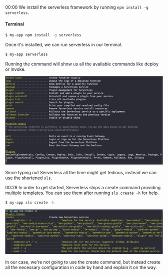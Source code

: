 00:00 We install the serverless framework by running `npm install -g serverless`. 

#### Terminal
```bash
$ my-app npm install -g serverless
```

Once it's installed, we can run serverless in our terminal. 

```bash
$ my-app serverless
```
Running the command will show us all the available commands like deploy or invoke.

![running the command will show us all the available commands](../images/node-js-setup-the-serverless-framework-running-the-command-will-show-us-all-the-available-commands.png)

Since typing out Serverless all the time might get tedious, instead we can use the shortened `sls`.

00:28 In order to get started, Serverless ships a create command providing multiple templates. You can see them after running `sls create -h` for help. 

```bash
$ my-app sls create -h
```

![Serverless ships a create command providing multiple templates](../images/node-js-setup-the-serverless-framework-serverless-ships-a-create-command-providing-multiple-templates.png)

In our case, we're not going to use the create command, but instead create all the necessary configuration in code by hand and explain it on the way.